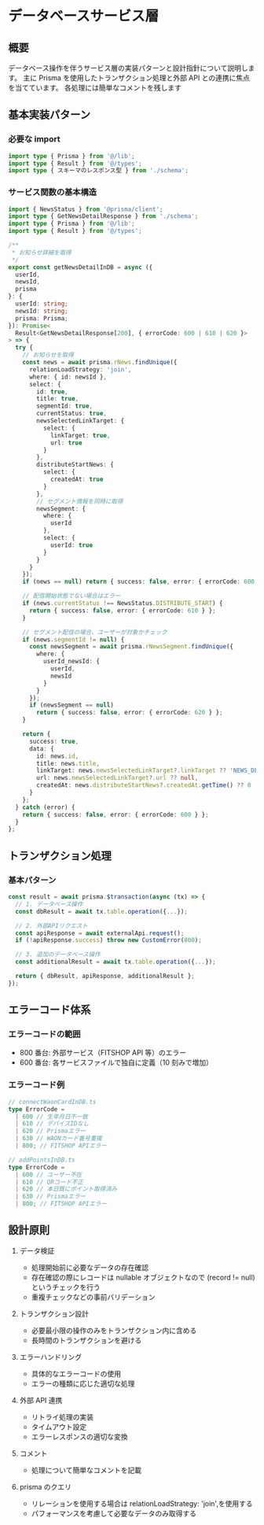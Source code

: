 # データベースサービス層

## 概要

データベース操作を伴うサービス層の実装パターンと設計指針について説明します。
主に Prisma を使用したトランザクション処理と外部 API との連携に焦点を当てています。
各処理には簡単なコメントを残します

## 基本実装パターン

### 必要な import

```typescript
import type { Prisma } from '@/lib';
import type { Result } from '@/types';
import type { スキーマのレスポンス型 } from './schema';
```

### サービス関数の基本構造

```typescript
import { NewsStatus } from '@prisma/client';
import type { GetNewsDetailResponse } from './schema';
import type { Prisma } from '@/lib';
import type { Result } from '@/types';

/**
 * お知らせ詳細を取得
 */
export const getNewsDetailInDB = async ({
  userId,
  newsId,
  prisma
}: {
  userId: string;
  newsId: string;
  prisma: Prisma;
}): Promise<
  Result<GetNewsDetailResponse[200], { errorCode: 600 | 610 | 620 }>
> => {
  try {
    // お知らせを取得
    const news = await prisma.rNews.findUnique({
      relationLoadStrategy: 'join',
      where: { id: newsId },
      select: {
        id: true,
        title: true,
        segmentId: true,
        currentStatus: true,
        newsSelectedLinkTarget: {
          select: {
            linkTarget: true,
            url: true
          }
        },
        distributeStartNews: {
          select: {
            createdAt: true
          }
        },
        // セグメント情報を同時に取得
        newsSegment: {
          where: {
            userId
          },
          select: {
            userId: true
          }
        }
      }
    });
    if (news == null) return { success: false, error: { errorCode: 600 } };

    // 配信開始状態でない場合はエラー
    if (news.currentStatus !== NewsStatus.DISTRIBUTE_START) {
      return { success: false, error: { errorCode: 610 } };
    }

    // セグメント配信の場合、ユーザーが対象かチェック
    if (news.segmentId != null) {
      const newsSegment = await prisma.rNewsSegment.findUnique({
        where: {
          userId_newsId: {
            userId,
            newsId
          }
        }
      });
      if (newsSegment == null)
        return { success: false, error: { errorCode: 620 } };
    }

    return {
      success: true,
      data: {
        id: news.id,
        title: news.title,
        linkTarget: news.newsSelectedLinkTarget?.linkTarget ?? 'NEWS_DETAIL',
        url: news.newsSelectedLinkTarget?.url ?? null,
        createdAt: news.distributeStartNews?.createdAt.getTime() ?? 0
      }
    };
  } catch (error) {
    return { success: false, error: { errorCode: 600 } };
  }
};
```

## トランザクション処理

### 基本パターン

```typescript
const result = await prisma.$transaction(async (tx) => {
  // 1. データベース操作
  const dbResult = await tx.table.operation({...});

  // 2. 外部APIリクエスト
  const apiResponse = await externalApi.request();
  if (!apiResponse.success) throw new CustomError(800);

  // 3. 追加のデータベース操作
  const additionalResult = await tx.table.operation({...});

  return { dbResult, apiResponse, additionalResult };
});
```

## エラーコード体系

### エラーコードの範囲

- 800 番台: 外部サービス（FITSHOP API 等）のエラー
- 600 番台: 各サービスファイルで独自に定義（10 刻みで増加）

### エラーコード例

```typescript
// connectWaonCardInDB.ts
type ErrorCode =
  | 600 // 生年月日不一致
  | 610 // デバイスIDなし
  | 620 // Prismaエラー
  | 630 // WAONカード番号重複
  | 800; // FITSHOP APIエラー

// addPointsInDB.ts
type ErrorCode =
  | 600 // ユーザー不在
  | 610 // QRコード不正
  | 620 // 本日既にポイント取得済み
  | 630 // Prismaエラー
  | 800; // FITSHOP APIエラー
```

## 設計原則

1. データ検証

   - 処理開始前に必要なデータの存在確認
   - 存在確認の際にレコードは nullable オブジェクトなので (record != null) というチェックを行う
   - 重複チェックなどの事前バリデーション

2. トランザクション設計

   - 必要最小限の操作のみをトランザクション内に含める
   - 長時間のトランザクションを避ける

3. エラーハンドリング

   - 具体的なエラーコードの使用
   - エラーの種類に応じた適切な処理

4. 外部 API 連携

   - リトライ処理の実装
   - タイムアウト設定
   - エラーレスポンスの適切な変換

5. コメント

   - 処理について簡単なコメントを記載

6. prisma のクエリ
   - リレーションを使用する場合は relationLoadStrategy: 'join',を使用する
   - パフォーマンスを考慮して必要なデータのみ取得する
